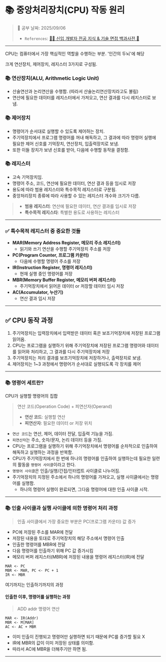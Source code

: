 # 📚 중앙처리장치(CPU) 작동 원리

> 📌 공부 날짜: 2025/09/06
> - `References`: [👶🏻 신입 개발자 전공 지식 & 기술 면접 백과사전 📖](https://gyoogle.dev/blog/computer-science/computer-architecture/%EC%A4%91%EC%95%99%EC%B2%98%EB%A6%AC%EC%9E%A5%EC%B9%98%20%EC%9E%91%EB%8F%99%20%EC%9B%90%EB%A6%AC.html)

---
CPU는 컴퓨터에서 가장 핵심적인 역할을 수행하는 부분. '인간의 두뇌'에 해당

크게 연산장치, 제어장치, 레지스터 3가지로 구성됨.

### 📚 연산장치(ALU, Arithmetic Logic Unit)
- 산술연산과 논리연산을 수행함. (따라서 산술논리연산장치라고도 불림)
- 연산에 필요한 데이터를 레지스터에서 가져오고, 연산 결과를 다시 레지스터로 보냄.

### 📚 제어장치
- 명령어가 순서대로 실행할 수 있도록 제어하는 장치.
- 주기억장치에서 프로그램 명령어를 꺼내 해독하고, 그 결과에 따라 명령어 실행에 필요한 제어 신호를 기억장치, 연산장치, 입출력장치로 보냄.
- 또한 이들 장치가 보낸 신호를 받아, 다음에 수행할 동작을 결정함.

### 📚 레지스터
- 고속 기억장치임.
- 명령어 주소, 코드, 연산에 필요한 데이터, 연산 결과 등을 임시로 저장
- 용도에 따라 범용 레지스터와 특수목적 레지스터로 구분됨.
- 중앙처리장치 종류에 따라 사용할 수 있는 레지스터 개수와 크기가 다름.

> - **범용 레지스터**: 연산에 필요한 데이터, 연산 결과를 임시로 저장
> - **특수목적 레지스타**: 특별한 용도로 사용하는 레지스터

---
### ✅ 특수목적 레지스터 중 중요한 것들
- **MAR(Memory Address Register, 메모리 주소 레지스터)**
  - 읽기와 쓰기 연산을 수행할 주기억장치 주소를 저장
- **PC(Program Counter, 프로그램 카운터)**
  - 다음에 수행할 명령어 주소를 저장
- **IR(Instruction Register, 명령어 레지스터)**
  - 현재 실행 중인 명령어를 저장
- **MBR(Memory Buffer Register, 메모리 버퍼 레지스터)**
  - 주기억장치에서 읽어온 데이터 or 저장할 데이터 임시 저장
- **AC(Accumulator, 누산기)**
  - 연산 결과 임시 저장

---

## ✅ CPU 동작 과정
1. 주기억장치는 입력장치에서 입력받은 데이터 혹은 보조기억장치에 저장된 프로그램 읽어옴.
2. CPU는 프로그램을 실행하기 위해 주기억장치에 저장된 프로그램 명령어와 데이터를 읽어와 처리하고, 그 결과를 다시 주기억장치에 저장
3. 주기억장치는 처리 결과를 보조기억장치에 저장하거나, 출력장치로 보냄.
4. 제어장치는 1~3 과정에서 명령어가 순서대로 실행되도록 각 장치를 제어

---

### 📚 명령어 세트란?
CPU가 실행할 명령어의 집합
> 연산 코드(Operation Code) + 피연산자(Operand)
> - **연산 코드**: 실행할 연산
> - **피연산자**: 필요한 데이터 or 저장 위치

- `연산 코드`는 연산, 제어, 데이터 전달, 입출력 기능을 가짐.
- `피연산자`는 주소, 숫자/문자, 논리 데이터 등을 가짐.
- CPU는 프로그램을 실행하기 위해 주기억장치에서 명령어를 순차적으로 인출하여 해독하고 실행하는 과정을 반복함.
- CPU가 주기억장치에서 한 번에 하나의 명령어를 인출하여 실행하는데 필요한 일련의 활동을 `명령어 사이클`이라고 한다.
- `명령어 사이클`은 인출/실행/간접/인터럽트 사이클로 나누어짐.
- 주기억장치의 지정된 주소에서 하나의 명령어를 가져오고, 실행 사이클에서는 명령어를 실행함.
  - 하나의 명령어 실행이 완료되면, 그다음 명령어에 대한 인출 사이클 시작.

---

### 📚 인출 사이클과 실행 사이클에 의한 명령어 처리 과정
> 인출 사이클에서 가장 중요한 부분은 PC(프로그램 카운터) 값 증가

- PC에 저장된 주소를 MAR에 전달
- 저장된 내용을 토대로 주기억장치의 해당 주소에서 명령어 인출
- 인출한 명령어를 MBR에 전달
- 다음 명령어를 인출하기 위해 PC 값 증가시킴
- 메모리 버퍼 레지스터(MBR)에 저장된 내용을 명령어 레지스터(IR)에 전달

```text
MAR <- PC
MBR <- MAR, PC <- PC + 1
IR <- MBR
```
여기까지는 인출하기까지의 과정

#### 인출한 이후, 명령어를 실행하는 과정
> ADD addr 명령어 연산

```text
MAR <- IR(Addr)
MBR <- M[MAR]
AC <- AC + MBR
```
- 이미 인출이 진행되고 명령어만 실행하면 되기 때문에 PC를 증가할 필요 X
- IR에 MBR의 값이 이미 저장된 상태를 의미함.
- 따라서 AC에 MBR을 더해주기만 하면 됨.

---
